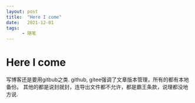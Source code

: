```yaml
---
layout: post
title:  "Here I come"
date:   2021-12-01
tags:
      - 随笔
---
```

# Here I come

写博客还是要用gitbub之类. github, gitee强调了文章版本管理，所有的都有本地备份。
其他的都是说封就封，连导出文件都不允许，都是霸王条款，说理都没地方说.
